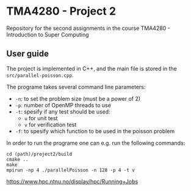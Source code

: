 # TMA4280 - Project 2
Repository for the second assignments in the course TMA4280 - Introduction to Super Computing

## User guide
The project is implemented in C++, and the main file is stored in the `src/parallel-poisson.cpp`. 

The programe takes several command line parameters:
* `-n`: to set the problem size (must be a power of 2)
* `-p`: number of OpenMP threads to use
* `-t`: spesify if any test should be used:
  * `u` for unit test
  * `v` for verification test
* `-f`: to spesify which function to be used in the poisson problem

In order to run the programe one can e.g. run the following commands:
```
cd (path)/project2/build  
cmake ..  
make  
mpirun -np 4 ./parallelPoisson -n 128 -p 4 -t v
```
https://www.hpc.ntnu.no/display/hpc/Running+Jobs
